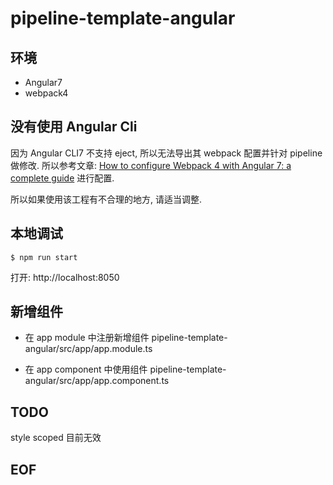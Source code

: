 # pipeline-template-angular

## 环境
* Angular7
* webpack4

## 没有使用 Angular Cli
因为 Angular CLI7 不支持 eject, 所以无法导出其 webpack 配置并针对 pipeline 做修改.
所以参考文章: [How to configure Webpack 4 with Angular 7: a complete guide](https://medium.freecodecamp.org/how-to-configure-webpack-4-with-angular-7-a-complete-guide-9a23c879f471) 进行配置.

所以如果使用该工程有不合理的地方, 请适当调整.

## 本地调试
```
$ npm run start
```

打开: http://localhost:8050

## 新增组件

* 在 app module 中注册新增组件
pipeline-template-angular/src/app/app.module.ts

* 在 app component 中使用组件
pipeline-template-angular/src/app/app.component.ts

## TODO
style scoped 目前无效

## EOF
